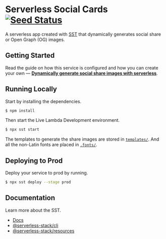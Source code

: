 # Serverless Social Cards [![Seed Status](https://api.seed.run/anomaly/social-cards/stages/main/build_badge)](https://console.seed.run/anomaly/social-cards)

A serverless app created with [SST](https://github.com/serverless-stack/sst) that dynamically generates social share or Open Graph (OG) images.

## Getting Started

Read the guide on how this service is configured and how you can create your own — [**Dynamically generate social share images with serverless**](https://sst.dev/chapters/dynamically-generate-social-share-images-with-serverless.html).

## Running Locally

Start by installing the dependencies.

``` bash
$ npm install
```

Then start the Live Lambda Development environment.

``` bash
$ npx sst start
```

The templates to generate the share images are stored in [`templates/`](https://github.com/serverless-stack/social-cards/tree/main/templates). And all the non-Latin fonts are placed in [`.fonts/`](https://github.com/serverless-stack/social-cards/tree/main/.fonts).

## Deploying to Prod

Deploy your service to prod by running.

``` bash
$ npx sst deploy --stage prod
```

## Documentation

Learn more about the SST.

- [Docs](https://docs.sst.dev/)
- [@serverless-stack/cli](https://docs.sst.dev/packages/cli)
- [@serverless-stack/resources](https://docs.sst.dev/packages/resources)
